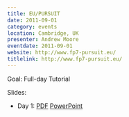 ```yaml
---
title: EU/PURSUIT
date: 2011-09-01
category: events
location: Cambridge, UK
presenter: Andrew Moore
eventdate: 2011-09-01
website: http://www.fp7-pursuit.eu/
titlelink: http://www.fp7-pursuit.eu/
---
```


Goal: Full-day Tutorial

Slides:
- Day 1: [PDF](http://www.cl.cam.ac.uk/research/srg/netos/netfpga/workshop/cambridge-september-2011/2011_NetFPGA_Day_tutorial_Cambridge.pdf) [PowerPoint](http://www.cl.cam.ac.uk/research/srg/netos/netfpga/workshop/cambridge-september-2011/2011_NetFPGA_Day_tutorial_Cambridge.ppt)
